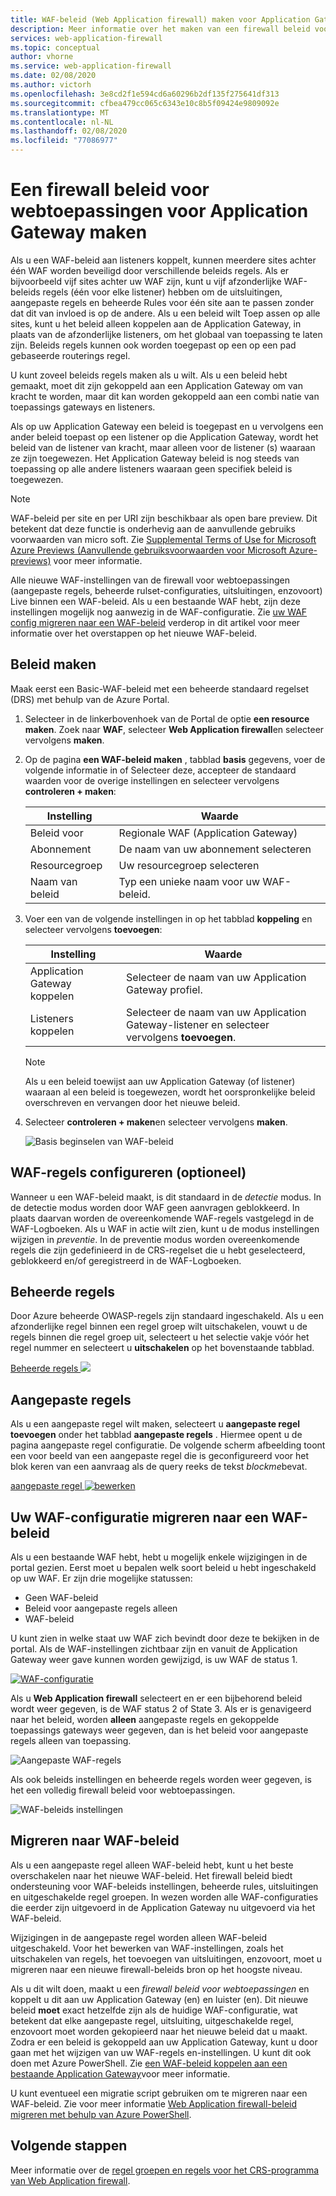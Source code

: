 ```yaml
---
title: WAF-beleid (Web Application firewall) maken voor Application Gateway
description: Meer informatie over het maken van een firewall beleid voor webtoepassingen voor Application Gateway.
services: web-application-firewall
ms.topic: conceptual
author: vhorne
ms.service: web-application-firewall
ms.date: 02/08/2020
ms.author: victorh
ms.openlocfilehash: 3e8cd2f1e594cd6a60296b2df135f275641df313
ms.sourcegitcommit: cfbea479cc065c6343e10c8b5f09424e9809092e
ms.translationtype: MT
ms.contentlocale: nl-NL
ms.lasthandoff: 02/08/2020
ms.locfileid: "77086977"
---
```

# <a name="create-web-application-firewall-policies-for-application-gateway"></a>Een firewall beleid voor webtoepassingen voor Application Gateway maken

Als u een WAF-beleid aan listeners koppelt, kunnen meerdere sites achter één WAF worden beveiligd door verschillende beleids regels. Als er bijvoorbeeld vijf sites achter uw WAF zijn, kunt u vijf afzonderlijke WAF-beleids regels (één voor elke listener) hebben om de uitsluitingen, aangepaste regels en beheerde Rules voor één site aan te passen zonder dat dit van invloed is op de andere. Als u een beleid wilt Toep assen op alle sites, kunt u het beleid alleen koppelen aan de Application Gateway, in plaats van de afzonderlijke listeners, om het globaal van toepassing te laten zijn. Beleids regels kunnen ook worden toegepast op een op een pad gebaseerde routerings regel. 

U kunt zoveel beleids regels maken als u wilt. Als u een beleid hebt gemaakt, moet dit zijn gekoppeld aan een Application Gateway om van kracht te worden, maar dit kan worden gekoppeld aan een combi natie van toepassings gateways en listeners. 

Als op uw Application Gateway een beleid is toegepast en u vervolgens een ander beleid toepast op een listener op die Application Gateway, wordt het beleid van de listener van kracht, maar alleen voor de listener (s) waaraan ze zijn toegewezen. Het Application Gateway beleid is nog steeds van toepassing op alle andere listeners waaraan geen specifiek beleid is toegewezen. 

   > [!NOTE]
   > WAF-beleid per site en per URI zijn beschikbaar als open bare preview. Dit betekent dat deze functie is onderhevig aan de aanvullende gebruiks voorwaarden van micro soft. Zie [Supplemental Terms of Use for Microsoft Azure Previews (Aanvullende gebruiksvoorwaarden voor Microsoft Azure-previews)](https://azure.microsoft.com/support/legal/preview-supplemental-terms/) voor meer informatie.

Alle nieuwe WAF-instellingen van de firewall voor webtoepassingen (aangepaste regels, beheerde rulset-configuraties, uitsluitingen, enzovoort) Live binnen een WAF-beleid. Als u een bestaande WAF hebt, zijn deze instellingen mogelijk nog aanwezig in de WAF-configuratie. Zie [uw WAF config migreren naar een WAF-beleid](#migrate) verderop in dit artikel voor meer informatie over het overstappen op het nieuwe WAF-beleid. 

## <a name="create-a-policy"></a>Beleid maken

Maak eerst een Basic-WAF-beleid met een beheerde standaard regelset (DRS) met behulp van de Azure Portal.

1. Selecteer in de linkerbovenhoek van de Portal de optie **een resource maken**. Zoek naar **WAF**, selecteer **Web Application firewall**en selecteer vervolgens **maken**.
2. Op de pagina **een WAF-beleid maken** , tabblad **basis** gegevens, voer de volgende informatie in of Selecteer deze, accepteer de standaard waarden voor de overige instellingen en selecteer vervolgens **controleren + maken**:

   |Instelling  |Waarde  |
   |---------|---------|
   |Beleid voor     |Regionale WAF (Application Gateway)|
   |Abonnement     |De naam van uw abonnement selecteren|
   |Resourcegroep     |Uw resourcegroep selecteren|
   |Naam van beleid     |Typ een unieke naam voor uw WAF-beleid.|
3. Voer een van de volgende instellingen in op het tabblad **koppeling** en selecteer vervolgens **toevoegen**:

   |Instelling  |Waarde  |
   |---------|---------|
   |Application Gateway koppelen     |Selecteer de naam van uw Application Gateway profiel.|
   |Listeners koppelen     |Selecteer de naam van uw Application Gateway-listener en selecteer vervolgens **toevoegen**.|

   > [!NOTE]
   > Als u een beleid toewijst aan uw Application Gateway (of listener) waaraan al een beleid is toegewezen, wordt het oorspronkelijke beleid overschreven en vervangen door het nieuwe beleid.
4. Selecteer **controleren + maken**en selecteer vervolgens **maken**.

   ![Basis beginselen van WAF-beleid](../media/create-waf-policy-ag/waf-policy-basics.png)

## <a name="configure-waf-rules-optional"></a>WAF-regels configureren (optioneel)

Wanneer u een WAF-beleid maakt, is dit standaard in de *detectie* modus. In de detectie modus worden door WAF geen aanvragen geblokkeerd. In plaats daarvan worden de overeenkomende WAF-regels vastgelegd in de WAF-Logboeken. Als u WAF in actie wilt zien, kunt u de modus instellingen wijzigen in *preventie*. In de preventie modus worden overeenkomende regels die zijn gedefinieerd in de CRS-regelset die u hebt geselecteerd, geblokkeerd en/of geregistreerd in de WAF-Logboeken.

## <a name="managed-rules"></a>Beheerde regels

Door Azure beheerde OWASP-regels zijn standaard ingeschakeld. Als u een afzonderlijke regel binnen een regel groep wilt uitschakelen, vouwt u de regels binnen die regel groep uit, selecteert u het selectie vakje vóór het regel nummer en selecteert u **uitschakelen** op het bovenstaande tabblad.

[Beheerde regels ![](../media/create-waf-policy-ag/managed-rules.png)](../media/create-waf-policy-ag/managed-rules-lrg.png#lightbox)

## <a name="custom-rules"></a>Aangepaste regels

Als u een aangepaste regel wilt maken, selecteert u **aangepaste regel toevoegen** onder het tabblad **aangepaste regels** . Hiermee opent u de pagina aangepaste regel configuratie. De volgende scherm afbeelding toont een voor beeld van een aangepaste regel die is geconfigureerd voor het blok keren van een aanvraag als de query reeks de tekst *blockme*bevat.

[aangepaste regel ![bewerken](../media/create-waf-policy-ag/edit-custom-rule.png)](../media/create-waf-policy-ag/edit-custom-rule-lrg.png#lightbox)

## <a name="migrate"></a>Uw WAF-configuratie migreren naar een WAF-beleid

Als u een bestaande WAF hebt, hebt u mogelijk enkele wijzigingen in de portal gezien. Eerst moet u bepalen welk soort beleid u hebt ingeschakeld op uw WAF. Er zijn drie mogelijke statussen:

- Geen WAF-beleid
- Beleid voor aangepaste regels alleen
- WAF-beleid

U kunt zien in welke staat uw WAF zich bevindt door deze te bekijken in de portal. Als de WAF-instellingen zichtbaar zijn en vanuit de Application Gateway weer gave kunnen worden gewijzigd, is uw WAF de status 1.

[![WAF-configuratie](../media/create-waf-policy-ag/waf-configure.png)](../media/create-waf-policy-ag/waf-configure-lrg.png#lightbox)

Als u **Web Application firewall** selecteert en er een bijbehorend beleid wordt weer gegeven, is de WAF status 2 of State 3. Als er is genavigeerd naar het beleid, worden **alleen** aangepaste regels en gekoppelde toepassings gateways weer gegeven, dan is het beleid voor aangepaste regels alleen van toepassing.

![Aangepaste WAF-regels](../media/create-waf-policy-ag/waf-custom-rules.png)

Als ook beleids instellingen en beheerde regels worden weer gegeven, is het een volledig firewall beleid voor webtoepassingen. 

![WAF-beleids instellingen](../media/create-waf-policy-ag/waf-policy-settings.png)

## <a name="migrate-to-waf-policy"></a>Migreren naar WAF-beleid

Als u een aangepaste regel alleen WAF-beleid hebt, kunt u het beste overschakelen naar het nieuwe WAF-beleid. Het firewall beleid biedt ondersteuning voor WAF-beleids instellingen, beheerde rules, uitsluitingen en uitgeschakelde regel groepen. In wezen worden alle WAF-configuraties die eerder zijn uitgevoerd in de Application Gateway nu uitgevoerd via het WAF-beleid. 

Wijzigingen in de aangepaste regel worden alleen WAF-beleid uitgeschakeld. Voor het bewerken van WAF-instellingen, zoals het uitschakelen van regels, het toevoegen van uitsluitingen, enzovoort, moet u migreren naar een nieuwe firewall-beleids bron op het hoogste niveau.

Als u dit wilt doen, maakt u een *firewall beleid voor webtoepassingen* en koppelt u dit aan uw Application Gateway (en) en luister (en). Dit nieuwe beleid **moet** exact hetzelfde zijn als de huidige WAF-configuratie, wat betekent dat elke aangepaste regel, uitsluiting, uitgeschakelde regel, enzovoort moet worden gekopieerd naar het nieuwe beleid dat u maakt. Zodra er een beleid is gekoppeld aan uw Application Gateway, kunt u door gaan met het wijzigen van uw WAF-regels en-instellingen. U kunt dit ook doen met Azure PowerShell. Zie [een WAF-beleid koppelen aan een bestaande Application Gateway](associate-waf-policy-existing-gateway.md)voor meer informatie.

U kunt eventueel een migratie script gebruiken om te migreren naar een WAF-beleid. Zie voor meer informatie [Web Application firewall-beleid migreren met behulp van Azure PowerShell](migrate-policy.md).

## <a name="next-steps"></a>Volgende stappen

Meer informatie over de [regel groepen en regels voor het CRS-programma van Web Application firewall](application-gateway-crs-rulegroups-rules.md).
